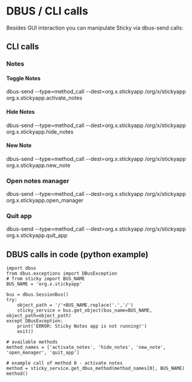 # DBUS / CLI calls

Besides GUI interaction you can manipulate Sticky via dbus-send calls:

## CLI calls

### Notes

#### Toggle Notes
dbus-send --type=method_call --dest=org.x.stickyapp /org/x/stickyapp org.x.stickyapp.activate_notes

#### Hide Notes

dbus-send --type=method_call --dest=org.x.stickyapp /org/x/stickyapp org.x.stickyapp.hide_notes

#### New Note

dbus-send --type=method_call --dest=org.x.stickyapp /org/x/stickyapp org.x.stickyapp.new_note

### Open notes manager

dbus-send --type=method_call --dest=org.x.stickyapp /org/x/stickyapp org.x.stickyapp.open_manager 

### Quit app

dbus-send --type=method_call --dest=org.x.stickyapp /org/x/stickyapp org.x.stickyapp.quit_app 


## DBUS calls in code (python example)

```
import dbus
from dbus.exceptions import DBusException
# from sticky import BUS_NAME
BUS_NAME = 'org.x.stickyapp'

bus = dbus.SessionBus()
try:
    object_path = '/'+BUS_NAME.replace('.','/')
    sticky_service = bus.get_object(bus_name=BUS_NAME, object_path=object_path)
except DBusException:
    print('ERROR: Sticky Notes app is not running!')
    exit()

# available methods
method_names = ['activate_notes', 'hide_notes', 'new_note', 'open_manager', 'quit_app']

# example call of method 0 - activate notes
method = sticky_service.get_dbus_method(method_names[0], BUS_NAME)
method()

```

